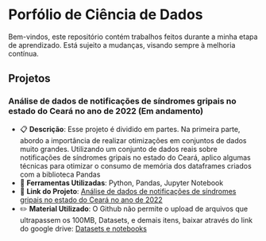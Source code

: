 # Porfólio de Ciência de Dados

Bem-vindos, este repositório contém trabalhos feitos durante a minha etapa de aprendizado. Está sujeito a mudanças, visando sempre à melhoria contínua.

## Projetos

### Análise de dados de notificações de síndromes gripais no estado do Ceará no ano de 2022 (Em andamento) 

- :clipboard: **Descrição**: Esse projeto é dividido em partes. Na primeira parte, abordo a importância de realizar otimizações em conjuntos de dados muito grandes. Utilizando um conjunto de dados reais sobre notificações de síndromes gripais no estado do Ceará, aplico algumas técnicas para otimizar o consumo de memória dos dataframes criados com a biblioteca Pandas
- :toolbox: **Ferramentas Utilizadas**: Python, Pandas, Jupyter Notebook
- :link: **Link do Projeto**: [Análise de dados de notificações de síndromes gripais no estado do Ceará no ano de 2022](https://github.com/heversmktr/portfolio-dados/blob/main/Notifica%C3%A7%C3%B5es%20de%20S%C3%ADndrome%20Gripal%20no%20Cear%C3%A1%20no%20ano%20de%202022/Parte%201%20-%20notificacoes_sindrome_gripal_CE_2022.ipynb)
- :pencil2: **Material Utilizado**: O Github não permite o upload de arquivos que ultrapassem os 100MB, Datasets, e demais itens, baixar através do link do google drive: [Datasets e notebooks](https://drive.google.com/drive/folders/1Tv5ynTqGn0v-Xzal77i6-mKf-mLWHbqs?usp=sharing)
